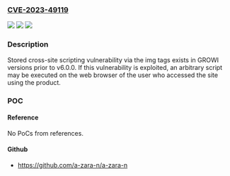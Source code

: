 ### [CVE-2023-49119](https://cve.mitre.org/cgi-bin/cvename.cgi?name=CVE-2023-49119)
![](https://img.shields.io/static/v1?label=Product&message=GROWI&color=blue)
![](https://img.shields.io/static/v1?label=Version&message=%3D%20prior%20to%20v6.0.0%20&color=brighgreen)
![](https://img.shields.io/static/v1?label=Vulnerability&message=Cross-site%20scripting%20(XSS)&color=brighgreen)

### Description

Stored cross-site scripting vulnerability via the img tags exists in GROWI versions prior to v6.0.0. If this vulnerability is exploited, an arbitrary script may be executed on the web browser of the user who accessed the site using the product.

### POC

#### Reference
No PoCs from references.

#### Github
- https://github.com/a-zara-n/a-zara-n

